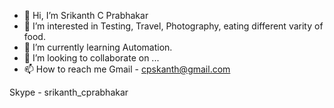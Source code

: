 - 👋 Hi, I’m Srikanth C Prabhakar
- 👀 I’m interested in Testing, Travel, Photography, eating different varity of food.
- 🌱 I’m currently learning Automation.
- 💞️ I’m looking to collaborate on ...
- 📫 How to reach me 
Gmail - cpskanth@gmail.com

Skype - srikanth_cprabhakar

<!---
cpskanthmywork/cpskanthmywork is a ✨ special ✨ repository because its `README.md` (this file) appears on your GitHub profile.
You can click the Preview link to take a look at your changes.
--->
